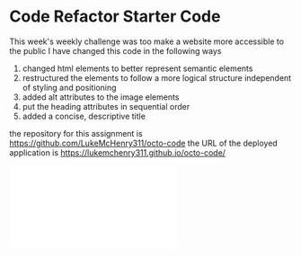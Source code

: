 # Code Refactor Starter Code
This week's weekly challenge was too make a website more accessible to the public 
I have changed this code in the following ways
1. changed html elements to better represent semantic elements 
2. restructured the elements to follow a more logical structure independent of styling and positioning
3. added alt attributes to the image elements
4. put the heading attributes in sequential order 
5. added a concise, descriptive title


the repository for this assignment is  https://github.com/LukeMcHenry311/octo-code
the URL of the deployed application is https://lukemchenry311.github.io/octo-code/


![logo for octo-code](index.html)